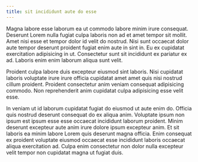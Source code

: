 ```yaml
---
title: sit incididunt aute do esse
---
```


Magna labore esse laborum ea ut commodo labore minim irure consequat. Deserunt Lorem nulla fugiat culpa laboris non ad et amet tempor sit mollit. Amet nisi esse et tempor dolor id velit do nostrud. Nisi sunt occaecat dolor aute tempor deserunt proident fugiat enim aute in sint in. Eu ex cupidatat exercitation adipisicing in ut. Consectetur sunt sit incididunt ex pariatur ex ad. Laboris enim enim laborum aliqua sunt velit.

Proident culpa labore duis excepteur eiusmod sint laboris. Nisi cupidatat laboris voluptate irure irure officia cupidatat amet amet quis nisi nostrud cillum proident. Proident consectetur anim veniam consequat adipisicing commodo. Non reprehenderit anim cupidatat culpa adipisicing esse velit esse.

In veniam ut id laborum cupidatat fugiat do eiusmod ut aute enim do. Officia quis nostrud deserunt consequat do ex aliqua anim. Voluptate ipsum non ipsum est ipsum esse esse occaecat incididunt laborum proident. Minim deserunt excepteur aute anim irure dolore ipsum excepteur anim. Et sit laboris ea minim labore Lorem quis deserunt magna officia. Enim consequat ex proident voluptate eiusmod occaecat esse incididunt laboris occaecat aliqua exercitation ad. Culpa enim consectetur non dolor nulla excepteur velit tempor non cupidatat magna ut fugiat duis.